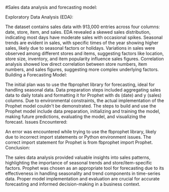 #Sales data analysis and forecasting model:

Exploratory Data Analysis (EDA):

The dataset contains sales data with 913,000 entries across four columns: date, store, item, and sales.
EDA revealed a skewed sales distribution, indicating most days have moderate sales with occasional spikes.
Seasonal trends are evident in sales, with specific times of the year showing higher sales, likely due to seasonal factors or holidays.
Variations in sales were observed among different stores and items, suggesting factors like location, store size, inventory, and item popularity influence sales figures.
Correlation analysis showed low direct correlation between store numbers, item numbers, and sales figures, suggesting more complex underlying factors.
Building a Forecasting Model:

The initial plan was to use the fbprophet library for forecasting, ideal for handling seasonal data.
Data preparation steps included aggregating sales data to daily totals and formatting it for Prophet with ds (date) and y (sales) columns.
Due to environmental constraints, the actual implementation of the Prophet model couldn't be demonstrated.
The steps to build and use the Prophet model include data preparation, initializing and training the model, making future predictions, evaluating the model, and visualizing the forecast.
Issues Encountered:

An error was encountered while trying to use the fbprophet library, likely due to incorrect import statements or Python environment issues. The correct import statement for Prophet is from fbprophet import Prophet.
Conclusion:

The sales data analysis provided valuable insights into sales patterns, highlighting the importance of seasonal trends and store/item-specific factors.
Prophet was chosen as an appropriate tool for forecasting due to its effectiveness in handling seasonality and trend components in time-series data.
Proper model implementation and evaluation are crucial for accurate forecasting and informed decision-making in a business context.
